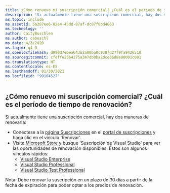 ```yaml
---
title: ¿Cómo renuevo mi suscripción comercial? ¿Cuál es el período de tiempo de renovación?
description: 'Si actualmente tiene una suscripción comercial, hay dos maneras de renovarla: conéctese a https://my.visualstudio.com/subscriptions y haga clic en...'
ms.topic: include
ms.assetid: 5a287ee6-02e4-45dd-87af-dc87f8bd4863
ms.technology: ''
author: CaityBuschlen
ms.author: cabuschl
ms.date: 4/3/2020
ms.faqid: q4_3
ms.openlocfilehash: d990d7ebea643b2a00ba0c930fd27f9fa9426510
ms.sourcegitcommit: cfeffe2364275a347db0ba2dce36d8e80001c081
ms.translationtype: HT
ms.contentlocale: es-ES
ms.lasthandoff: 01/30/2021
ms.locfileid: "99104527"
---
```

## <a name="how-do-i-renew-my-retail-subscription-what-is-the-renewal-time-period"></a>¿Cómo renuevo mi suscripción comercial? ¿Cuál es el período de tiempo de renovación?

Si actualmente tiene una suscripción comercial, hay dos maneras de renovarla:

- Conéctese a la [página Suscripciones](https://my.visualstudio.com/Subscriptions) en el [portal de suscripciones](https://my.visualstudio.com/benefits) y haga clic en el vínculo \'Renovar\'.
- Visite [Microsoft Store](https://www.microsoft.com/store/b/home?rtc=1) y busque \'Suscripción de Visual Studio\' para ver las oportunidades de renovación disponibles. Estos son algunos vínculos rápidos:
  - [Visual Studio Enterprise](https://www.microsoft.com/p/visual-studio-enterprise-subscription/dg7gmgf0dst4?activetab=pivot%3aoverviewtab)
  - [Visual Studio Professional](https://www.microsoft.com/p/visual-studio-professional-subscription/dg7gmgf0dst3?activetab=pivot%3aoverviewtab)
  - [Visual Studio Test Professional](https://www.microsoft.com/p/visual-studio-test-professional-subscription/dg7gmgf0dst6?activetab=pivot%3aoverviewtab)

Nota: Debe renovar la suscripción en un plazo de 30 días a partir de la fecha de expiración para poder optar a los precios de renovación.
